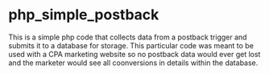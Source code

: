 # php_simple_postback
This is a simple php code that collects data from a postback trigger and submits it to a database for storage. This particular code was meant to be used with a CPA marketing website so no postback data would ever get lost and the marketer would see all coonversions in details within the database.
